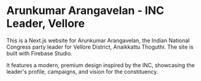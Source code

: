 # Arunkumar Arangavelan - INC Leader, Vellore

This is a Next.js website for Arunkumar Arangavelan, the Indian National Congress party leader for Vellore District, Anaikkattu Thoguthi. The site is built with Firebase Studio.

It features a modern, premium design inspired by the INC, showcasing the leader's profile, campaigns, and vision for the constituency.
